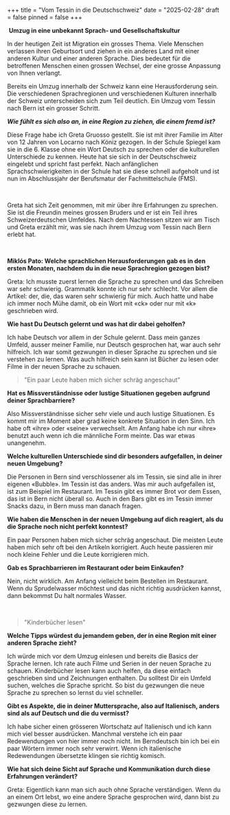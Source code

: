 +++
title = "Vom Tessin in die Deutschschweiz"
date = "2025-02-28"
draft = false
pinned = false
+++


 **Umzug in eine unbekannt Sprach- und Gesellschaftskultur**



In der heutigen Zeit ist Migration ein grosses Thema. Viele Menschen verlassen ihren Geburtsort und ziehen in ein anderes Land mit einer anderen Kultur und einer anderen Sprache. Dies bedeutet für die betroffenen Menschen einen grossen Wechsel, der eine grosse Anpassung von Ihnen verlangt.

Bereits ein Umzug innerhalb der Schweiz kann eine Herausforderung sein. Die verschiedenen Sprachregionen und verschiedenen Kulturen innerhalb der Schweiz unterscheiden sich zum Teil deutlich. Ein Umzug vom Tessin nach Bern ist ein grosser Schritt.

***Wie fühlt es sich also an, in eine Region zu ziehen, die einem fremd ist?***

Diese Frage habe ich Greta Gruosso gestellt. Sie ist mit ihrer Familie im Alter von 12 Jahren von Locarno nach Köniz gezogen. In der Schule Spiegel kam sie in die 6. Klasse ohne ein Wort Deutsch zu sprechen oder die kulturellen Unterschiede zu kennen. Heute hat sie sich in der Deutschschweiz eingelebt und spricht fast perfekt. Nach anfänglichen Sprachschwierigkeiten in der Schule hat sie diese schnell aufgeholt und ist nun im Abschlussjahr der Berufsmatur der Fachmittelschule (FMS).

 

Greta hat sich Zeit genommen, mit mir über ihre Erfahrungen zu sprechen. Sie ist die Freundin meines grossen Bruders und er ist ein Teil ihres Schweizerdeutschen Umfeldes. Nach dem Nachtessen sitzen wir am Tisch und Greta erzählt mir, was sie nach ihrem Umzug vom Tessin nach Bern erlebt hat.

 

**Miklós Pato: Welche sprachlichen Herausforderungen gab es in den ersten Monaten, nachdem du in die neue Sprachregion gezogen bist?**

Greta: Ich musste zuerst lernen die Sprache zu sprechen und das Schreiben war sehr schwierig. Grammatik konnte ich nur sehr schlecht. Vor allem die Artikel: der, die, das waren sehr schwierig für mich. Auch hatte und habe ich immer noch Mühe damit, ob ein Wort mit «ck» oder nur mit «k» geschrieben wird.

**Wie hast Du Deutsch gelernt und was hat dir dabei geholfen?**

Ich habe Deutsch vor allem in der Schule gelernt. Dass mein ganzes Umfeld, ausser meiner Familie, nur Deutsch gesprochen hat, war auch sehr hilfreich. Ich war somit gezwungen in dieser Sprache zu sprechen und sie verstehen zu lernen. Was auch hilfreich sein kann ist Bücher zu lesen oder Filme in der neuen Sprache zu schauen.



> "Ein paar Leute haben mich sicher schräg angeschaut"



**Hat es Missverständnisse oder lustige Situationen gegeben aufgrund deiner Sprachbarriere?**

Also Missverständnisse sicher sehr viele und auch lustige Situationen. Es kommt mir im Moment aber grad keine konkrete Situation in den Sinn. Ich habe oft «ihre» oder «seine» verwechselt. Am Anfang habe ich nur «ihre» benutzt auch wenn ich die männliche Form meinte. Das war etwas unangenehm.

**Welche kulturellen Unterschiede sind dir besonders aufgefallen, in deiner neuen Umgebung?**

Die Personen in Bern sind verschlossener als im Tessin, sie sind alle in ihrer eigenen «Bubble». Im Tessin ist das anders. Was mir auch aufgefallen ist, ist zum Beispiel im Restaurant. Im Tessin gibt es immer Brot vor dem Essen, das ist in Bern nicht überall so. Auch in den Bars gibt es im Tessin immer Snacks dazu, in Bern muss man danach fragen.

**Wie haben die Menschen in der neuen Umgebung auf dich reagiert, als du die Sprache noch nicht perfekt konntest?**

Ein paar Personen haben mich sicher schräg angeschaut. Die meisten Leute haben mich sehr oft bei den Artikeln korrigiert. Auch heute passieren mir noch kleine Fehler und die Leute korrigieren mich.

**Gab es Sprachbarrieren im Restaurant oder beim Einkaufen?**

Nein, nicht wirklich. Am Anfang vielleicht beim Bestellen im Restaurant. Wenn du Sprudelwasser möchtest und das nicht richtig ausdrücken kannst, dann bekommst Du halt normales Wasser.

 

> "Kinderbücher lesen" 



**Welche Tipps würdest du jemandem geben, der in eine Region mit einer anderen Sprache zieht?**

Ich würde mich vor dem Umzug einlesen und bereits die Basics der Sprache lernen. Ich rate auch Filme und Serien in der neuen Sprache zu schauen. Kinderbücher lesen kann auch helfen, da diese einfach geschrieben sind und Zeichnungen enthalten. Du solltest Dir ein Umfeld suchen, welches die Sprache spricht. So bist du gezwungen die neue Sprache zu sprechen so lernst du viel schneller.

**Gibt es Aspekte, die in deiner Muttersprache, also auf Italienisch, anders sind als auf Deutsch und die du vermisst?**

Ich habe sicher einen grösseren Wortschatz auf Italienisch und ich kann mich viel besser ausdrücken. Manchmal verstehe ich ein paar Redewendungen von hier immer noch nicht. Im Berndeutsch bin ich bei ein paar Wörtern immer noch sehr verwirrt. Wenn ich italienische Redewendungen übersetzte klingen sie richtig komisch.

**Wie hat sich deine Sicht auf Sprache und Kommunikation durch diese Erfahrungen verändert?**

Greta: Eigentlich kann man sich auch ohne Sprache verständigen. Wenn du an einem Ort lebst, wo eine andere Sprache gesprochen wird, dann bist zu gezwungen diese zu lernen.